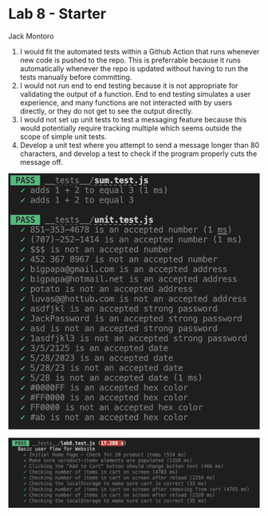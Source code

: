 # Lab 8 - Starter
Jack Montoro

1. I would fit the automated tests within a Github Action that runs whenever new code is pushed to the repo. This is preferrable because it runs automatically whenever the repo is updated without having to run the tests manually before committing.
2. I would not run end to end testing because it is not appropriate for validating the output of a function. End to end testing simulates a user experience, and many functions are not interacted with by users directly, or they do not get to see the output directly.
3. I would not set up unit tests to test a messaging feature because this would potentially require tracking multiple which seems outside the scope of simple unit tests.
4. Develop a unit test where you attempt to send a message longer than 80 characters, and develop a test to check if the program properly cuts the message off.

![otherTests](otherTests.png)

![lab8tests](lab8tests.png)

